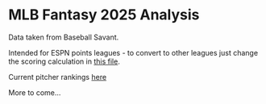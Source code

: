 # MLB Fantasy 2025 Analysis
Data taken from Baseball Savant. 

Intended for ESPN points leagues - to convert to other leagues just change the scoring calculation in [this file](data_cleaning/calc_fpoints.py).

Current pitcher rankings [here](predictions/initial_picher_preds.csv)


More to come...
